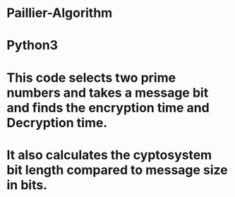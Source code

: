 # Paillier-Algorithm
# Python3
# This code selects two prime numbers and takes a message bit and finds the encryption time and Decryption time.
# It also calculates the cyptosystem bit length compared to message size in bits.
